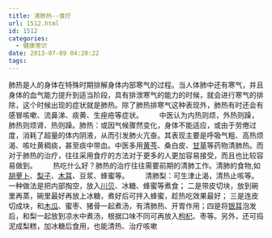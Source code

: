 ```yaml
---
title: 清肺热--食疗
url: 1512.html
id: 1512
categories:
  - 健康常识
date: 2013-07-09 04:20:22
tags:
---
```


肺热是人的身体在特殊时期排解身体内部寒气的过程。当人体肺中还有寒气，并且身体的血气能力提升到适当阶段，具有排泄寒气的能力的时候，就会进行寒气的排除，这个时候出现的症状就是肺热。除了肺热排寒气这种表现外，肺热有时还会有感冒咳嗽、流鼻涕、痰黄、生痤疮等症状。 　　中医认为内热则烦，外热则躁，肺热则烦肾、热则躁。肺热：或因气候骤然变化，身体不能适应，或由于劳倦过度，消耗了超量的体内阴液，从而引发肺火亢奋。其表现主要是呼吸气粗、高热烦渴、咳吐黄稠痰，甚至痰中带血。中医多用[黄芩](http://zhidao.baidu.com/search?word=%BB%C6%DC%CB&fr=qb_search_exp "黄芩")、桑白皮、[甘草](http://zhidao.baidu.com/search?word=%B8%CA%B2%DD&fr=qb_search_exp "甘草")等药物清肺热。而对于肺热的治疗，往往采用食疗的方法对于更多的人更加容易接受，而且也比较容易做到。 　　热吃什么好？肺热的治疗往往需要前期的清肺工作。清肺的食物,如[胡萝卜](http://zhidao.baidu.com/search?word=%BA%FA%C2%DC%B2%B7&fr=qb_search_exp "胡萝卜")、[梨子](http://zhidao.baidu.com/search?word=%C0%E6%D7%D3&fr=qb_search_exp "梨子")、[木耳](http://zhidao.baidu.com/search?word=%C4%BE%B6%FA&fr=qb_search_exp "木耳")、豆浆、蜂蜜等。 　　清肺梨：可生津止渴，清热止咳等。一种做法是把内部掏空，放入[川贝](http://zhidao.baidu.com/search?word=%B4%A8%B1%B4&fr=qb_search_exp "川贝")、冰糖、蜂蜜等煮食； 二是带皮切块，放到碗里再蒸，碗里最好再放上冰糖，煮好后可拌入蜂蜜，趁热吃效果最好； 三是连皮切成块，和[木瓜](http://zhidao.baidu.com/search?word=%C4%BE%B9%CF&fr=qb_search_exp "木瓜")、蜜枣、猪骨一起煮汤，有清肺热、开胃作用；四是将[银耳](http://zhidao.baidu.com/search?word=%D2%F8%B6%FA&fr=qb_search_exp "银耳")泡发后，和梨一起放到凉水中煮汤，根据口味不同可再放入[枸杞](http://zhidao.baidu.com/search?word=%E8%DB%E8%BD&fr=qb_search_exp "枸杞")、枣等。另外，还可捣泥成梨糕，加冰糖后食用，也能清热、治疗咳嗽